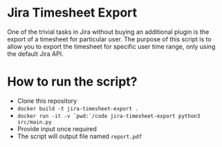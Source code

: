 # Jira Timesheet Export

One of the trivial tasks in Jira without buying an additional plugin is the
export of a timesheet for particular user. The purpose of this script is to
allow you to export the timesheet for specific user time range, only using the
default Jira API.

# How to run the script?

- Clone this repository
- `docker build -t jira-timesheet-export .`
- ``docker run -it -v `pwd:`/code jira-timesheet-export python3 src/main.py``
- Provide input once required
- The script will output file named `report.pdf`
